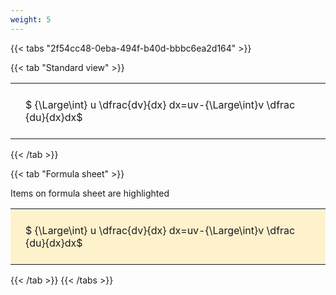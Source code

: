 ```yaml
---
weight: 5
---
```


{{< tabs "2f54cc48-0eba-494f-b40d-bbbc6ea2d164" >}}

{{< tab "Standard view" >}}

<style type="text/css">
#T_145a3 th.col_heading {
  text-align: left;
  font-size: 1em;
}
#T_145a3 td {
  text-align: left;
  font-size: 1em;
  padding: 1.5em;
}
</style>
<table id="T_145a3">
  <thead>
  </thead>
  <tbody>
    <tr>
      <td id="T_145a3_row0_col0" class="data row0 col0" >$ {\Large\int} u \dfrac{dv}{dx} dx=uv-{\Large\int}v \dfrac {du}{dx}dx$</td>
    </tr>
  </tbody>
</table>
{{< /tab >}}

{{< tab "Formula sheet" >}}

Items on formula sheet are highlighted 
<br>
<style type="text/css">
#T_20313 th.col_heading {
  text-align: left;
  font-size: 1em;
}
#T_20313 td {
  text-align: left;
  font-size: 1em;
  padding: 1.5em;
}
#T_20313_row0_col0 {
  background-color: rgba(255,194,10, 0.2);
}
</style>
<table id="T_20313">
  <thead>
  </thead>
  <tbody>
    <tr>
      <td id="T_20313_row0_col0" class="data row0 col0" >$ {\Large\int} u \dfrac{dv}{dx} dx=uv-{\Large\int}v \dfrac {du}{dx}dx$</td>
    </tr>
  </tbody>
</table>
{{< /tab >}}
{{< /tabs >}}